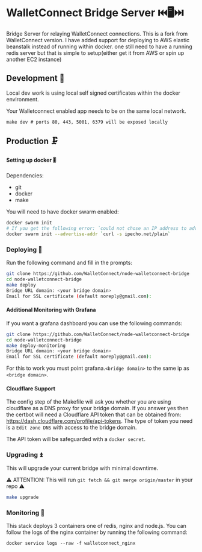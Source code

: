 # WalletConnect Bridge Server ⏮️🖥️⏭️

Bridge Server for relaying WalletConnect connections. This is a fork from WalletConnect version. I have added support for deploying to AWS elastic beanstalk instead of running within docker. one still need to have a running redis server but that is simple to setup(either get it from AWS or spin up another EC2 instance)

## Development 🧪

Local dev work is using local self signed certificates within the docker environment.

Your Walletconnect enabled app needs to be on the same local network.

```
make dev # ports 80, 443, 5001, 6379 will be exposed locally
```

## Production 🗜️

#### Setting up docker 🎚️

Dependencies:
- git
- docker
- make

You will need to have docker swarm enabled:

```bash
docker swarm init
# If you get the following error: `could not chose an IP address to advertise...`. You can do the following:
docker swarm init --advertise-addr `curl -s ipecho.net/plain`
```

### Deploying 🚀

Run the following command and fill in the prompts:

```bash
git clone https://github.com/WalletConnect/node-walletconnect-bridge
cd node-walletconnect-bridge
make deploy
Bridge URL domain: <your bridge domain>
Email for SSL certificate (default noreply@gmail.com):
```

#### Additional Monitoring with Grafana

If you want a grafana dashboard you can use the following commands:

```bash
git clone https://github.com/WalletConnect/node-walletconnect-bridge
cd node-walletconnect-bridge
make deploy-monitoring
Bridge URL domain: <your bridge domain>
Email for SSL certificate (default noreply@gmail.com):
```

For this to work you must point grafana.`<bridge domain>` to the same ip as `<bridge domain>`.

#### Cloudflare Support

The config step of the Makefile will ask you whether you are using cloudflare as a DNS proxy for your bridge domain. If you answer yes then the certbot will need a Cloudflare API token that can be obtained from: https://dash.cloudflare.com/profile/api-tokens. The type of token you need is a `Edit zone DNS` with access to the bridge domain.

The API token will be safeguarded with a `docker secret`.

### Upgrading ⏫

This will upgrade your current bridge with minimal downtime. 

⚠️ ATTENTION: This will run `git fetch && git merge origin/master` in your repo ⚠️

```bash
make upgrade
```

### Monitoring 📜

This stack deploys 3 containers one of redis, nginx and node.js. You can follow the logs of the nginx container by running the following command:

```
docker service logs --raw -f walletconnect_nginx
```
